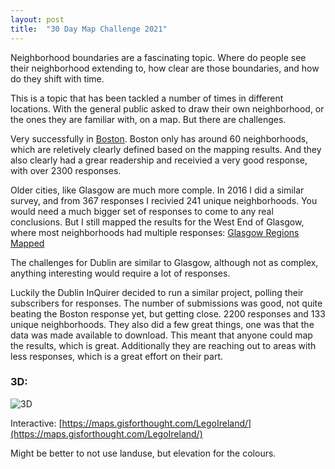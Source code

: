 ```yaml
---
layout: post
title:  "30 Day Map Challenge 2021"
---
```

Neighborhood boundaries are a fascinating topic. Where do people see their neighborhood extending to, how clear are those boundaries, and how do they shift with time.

This is a topic that has been tackled a number of times in different locations. With the general public asked to draw their own neighborhood, or the ones they are familiar with, on a map. But there are challenges.

Very successfully in [Boston](https://bostonography.com/2017/official-unofficial-neighborhoods-2017/). Boston only has around 60 neighborhoods, which are reletively clearly defined based on the mapping results. And they also clearly had a grear readership and receivied a very good response, with over 2300 responses.

Older cities, like Glasgow are much more comple. In 2016 I did a similar survey, and from 367 responses I recivied 241 unique neighborhoods. You would need a much bigger set of responses to come to any real conclusions. But I still mapped the results for the West End of Glasgow, where most neighborhoods had multiple responses: [Glasgow Regions Mapped](https://gisforthought.com/glasgow-regions-mapped-progress-update-1/)

The challenges for Dublin are similar to Glasgow, although not as complex, anything interesting would require a lot of responses.

Luckily the Dublin InQuirer decided to run a similar project, polling their subscribers for responses. The number of submissions was good, not quite beating the Boston response yet, but getting close. 2200 responses and 133 unique neighborhoods. They also did a few great things, one was that the data was made available to download. This meant that anyone could map the results, which is great. Additionally they are reaching out to areas with less responses, which is a great effort on their part.






### 3D:

![3D](/assets/30-day-map-challenge-2021/Day11_3D.png)
 
Interactive: [https://maps.gisforthought.com/LegoIreland/](https://maps.gisforthought.com/LegoIreland/)

Might be better to not use landuse, but elevation for the colours.

